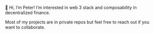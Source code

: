 👋 Hi, I’m Peter! 
I’m interested in web 3 stack and composability in decentralized finance. 

Most of my projects are in private repos but feel free to reach out if you want to collaborate.  
